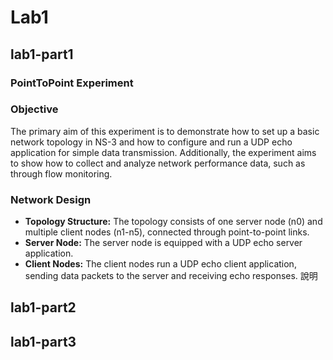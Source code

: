 # Lab1
## lab1-part1
### PointToPoint Experiment
### Objective
The primary aim of this experiment is to demonstrate how to set up a basic network topology in NS-3 and how to configure and run a UDP echo application for simple data transmission. Additionally, the experiment aims to show how to collect and analyze network performance data, such as through flow monitoring.

### Network Design

- **Topology Structure:** The topology consists of one server node (n0) and multiple client nodes (n1-n5), connected through point-to-point links.
- **Server Node:** The server node is equipped with a UDP echo server application.
- **Client Nodes:** The client nodes run a UDP echo client application, sending data packets to the server and receiving echo responses.
說明

## lab1-part2

## lab1-part3
